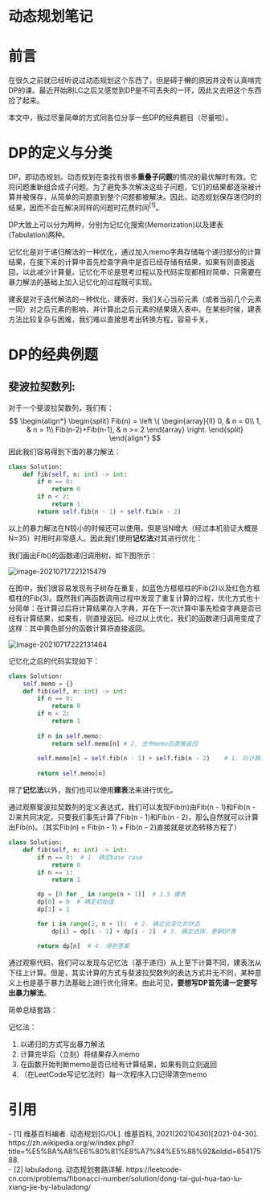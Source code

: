 # 动态规划笔记

# 前言

在很久之前就已经听说过动态规划这个东西了，但是碍于~~懒~~的原因并没有认真啃完DP的课。最近开始刷LC之后又感觉到DP是不可丢失的一环，因此又去把这个东西捡了起来。

本文中，我过尽量简单的方式同各位分享一些DP的经典题目（尽量啦）。

# DP的定义与分类

DP，即动态规划。动态规划在查找有很多**重叠子问题**的情况的最优解时有效。它将问题重新组合成子问题。为了避免多次解决这些子问题，它们的结果都逐渐被计算并被保存，从简单的问题直到整个问题都被解决。因此，动态规划保存递归时的结果，因而不会在解决同样的问题时花费时间<sup>[1]</sup>。

DP大致上可以分为两种，分别为记忆化搜索(Memorization)以及建表(Tabulation)两种。

记忆化是对于递归解法的一种优化，通过加入memo字典存储每个递归部分的计算结果，在接下来的计算中首先检查字典中是否已经存储有结果，如果有则直接返回，以此减少计算量。记忆化不论是思考过程以及代码实现都相对简单，只需要在暴力解法的基础上加入记忆化的过程既可实现。

建表是对于迭代解法的一种优化，建表时，我们关心当前元素（或者当前几个元素一同）对之后元素的影响，并计算出之后元素的结果填入表中。在某些时候，建表方法比较复杂与困难，我们难以直接思考出转换方程，容易卡关。

# DP的经典例题

## 斐波拉契数列:

对于一个斐波拉契数列，我们有：
$$
\begin{align*}
\begin{split}
Fib(n) = \left \{
\begin{array}{ll}
    0,                            & n = 0\\
    1,     & n = 1\\
    Fib(n-2)+Fib(n-1),                                 & n >= 2
\end{array}
\right.
\end{split}
\end{align*}
$$
因此我们容易得到下面的暴力解法：

```python
class Solution:
    def fib(self, n: int) -> int:
        if n == 0:
            return 0
        if n < 2:
            return 1
        return self.fib(n - 1) + self.fib(n - 2)
```

以上的暴力解法在N较小的时候还可以使用，但是当N增大（经过本机验证大概是N=35）时用时非常感人。因此我们使用**记忆法**对其进行优化：

我们画出Fib()的函数递归调用树，如下图所示：

![image-20210717221215479](C:\Users\tang-\AppData\Roaming\Typora\typora-user-images\image-20210717221215479.png)

在图中，我们很容易发现有子树存在重复，如蓝色方框框柱的Fib(2)以及红色方框框柱的Fib(3)。既然我们再函数调用过程中发现了重复计算的过程，优化方式也十分简单：在计算过后将计算结果存入字典，并在下一次计算中事先检查字典是否已经有计算结果，如果有，则直接返回。经过以上优化，我们的函数递归调用变成了这样：其中黄色部分的函数计算将直接返回。

![image-20210717222131464](C:\Users\tang-\AppData\Roaming\Typora\typora-user-images\image-20210717222131464.png)

记忆化之后的代码实现如下：

```python
class Solution:
    self.memo = {}
    def fib(self, n: int) -> int:
        if n == 0:
            return 0
        if n < 2:
            return 1
        
        if n in self.memo:
            return self.memo[n]	# 2. 击中memo后直接返回
        
        self.memo[n] = self.fib(n - 1) + self.fib(n - 2)	# 1. 将计算结果存入memo字典
        
        return self.memo[n]
```

除了**记忆法**以外，我们也可以使用**建表**法来进行优化。

通过观察斐波拉契数列的定义表达式，我们可以发现Fib(n)由Fib(n - 1)和Fib(n - 2)来共同决定。只要我们事先计算了Fib(n - 1)和Fib(n - 2)，那么自然就可以计算出Fib(n)。（其实Fib(n) = Fib(n - 1) + Fib(n - 2)直接就是状态转移方程了）

```python
class Solution:
    def fib(self, n: int) -> int:
        if n == 0:  # 1. 确定base case
            return 0
        if n == 1:
            return 1

        dp = [0 for _ in range(n + 1)]  # 1.5 建表
        dp[0] = 0  # 确定初始值
        dp[1] = 1

        for i in range(2, n + 1):  # 2. 确定会变化的状态
            dp[i] = dp[i - 1] + dp[i - 2]  # 3. 确定选择，更新DP表

        return dp[n]  # 4. 得到答案
```

通过观察代码，我们可以发现与记忆法（基于递归）从上至下计算不同，建表法从下往上计算。但是，其实计算的方式与斐波拉契数列的表达方式并无不同，某种意义上也是基于暴力法基础上进行优化得来。由此可见，**要想写DP首先请一定要写出暴力解法**。

简单总结套路：

记忆法：

1. 以递归的方式写出暴力解法
2. 计算完毕后（立刻）将结果存入memo
3. 在函数开始判断memo是否已经有计算结果，如果有则立刻返回
4. （在LeetCode写记忆法时）每一次程序入口记得清空memo

# 引用

<div id="refer-anchor-1"></div>- [1] 维基百科编者. 动态规划[G/OL]. 维基百科, 2021(20210430)[2021-04-30]. https://zh.wikipedia.org/w/index.php?title=%E5%8A%A8%E6%80%81%E8%A7%84%E5%88%92&oldid=65417588.

<div id="refer-anchor-2"></div>- [2] labuladong. 动态规划套路详解.  https://leetcode-cn.com/problems/fibonacci-number/solution/dong-tai-gui-hua-tao-lu-xiang-jie-by-labuladong/

